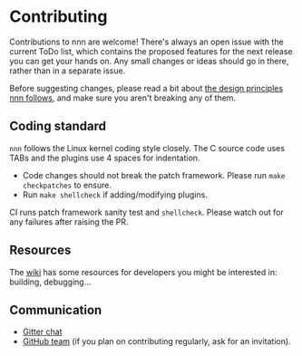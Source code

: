 # Contributing
Contributions to nnn are welcome! There's always an open issue with the current ToDo list, which contains the proposed features for the next release you can get your hands on. Any small changes or ideas should go in there, rather than in a separate issue.

Before suggesting changes, please read a bit about [the design principles nnn follows](https://github.com/jarun/nnn/wiki/concepts#design), and make sure you aren't breaking any of them.

## Coding standard

`nnn` follows the Linux kernel coding style closely. The C source code uses TABs and the plugins use 4 spaces for indentation.

- Code changes should not break the patch framework. Please run `make checkpatches` to ensure.
- Run `make shellcheck` if adding/modifying plugins.

CI runs patch framework sanity test and `shellcheck`. Please watch out for any failures after raising the PR.

## Resources
The [wiki](https://github.com/jarun/nnn/wiki/Developer-guides) has some resources for developers you might be interested in: building, debugging...

## Communication
* [Gitter chat](https://gitter.im/jarun/nnn)
* [GitHub team](https://github.com/nnn-devs) (if you plan on contributing regularly, ask for an invitation).
